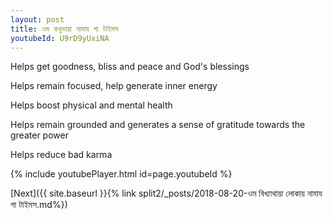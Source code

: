 ```yaml
---
layout: post
title: ওম কখুভায়া নামায গা টাইমস
youtubeId: U9rD9yUxiNA
---
```

 
 
Helps get goodness, bliss and peace and God's blessings
 
Helps remain focused, help generate inner energy 
 
Helps boost physical and mental health 
 
Helps remain grounded and generates a sense of gratitude towards the greater power 
 
Helps reduce bad karma
 
 
 
 


{% include youtubePlayer.html id=page.youtubeId %}
 
[Next]({{ site.baseurl }}{% link  split2/_posts/2018-08-20-ওম বিখ্যাথায়া লোকায় নামায গা টাইমস.md%})
 
